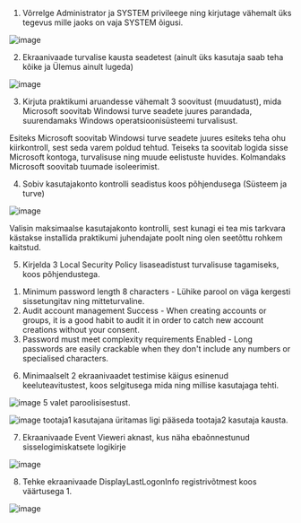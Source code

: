 1. Võrrelge Administrator ja SYSTEM privileege ning kirjutage vähemalt üks tegevus mille jaoks on vaja SYSTEM õigusi.

![image](https://user-images.githubusercontent.com/92860669/200566359-a8ab2a74-d038-404b-b609-961da6d37af1.png)

2. Ekraanivaade turvalise kausta seadetest (ainult üks kasutaja saab teha kõike ja Ülemus ainult lugeda)

![image](https://user-images.githubusercontent.com/92860669/200574905-78b3d69b-05dc-43c8-8100-7acad502e872.png)

3. Kirjuta praktikumi aruandesse vähemalt 3 soovitust (muudatust), mida Microsoft soovitab Windowsi turve seadete juures parandada, suurendamaks Windows operatsioonisüsteemi turvalisust.

Esiteks Microsoft soovitab Windowsi turve seadete juures esiteks teha ohu kiirkontroll, sest seda varem poldud tehtud.
Teiseks ta soovitab logida sisse Microsoft kontoga, turvalisuse ning muude eelistuste huvides.
Kolmandaks Microsoft soovitab tuumade isoleerimist.

4. Sobiv kasutajakonto kontrolli seadistus koos põhjendusega (Süsteem ja turve)

![image](https://user-images.githubusercontent.com/92860669/200578299-80354c22-bca6-42e1-9382-b088cda04361.png)

Valisin maksimaalse kasutajakonto kontrolli, sest kunagi ei tea mis tarkvara kästakse installida praktikumi juhendajate poolt ning olen seetõttu rohkem kaitstud.

5. Kirjelda 3 Local Security Policy lisaseadistust turvalisuse tagamiseks, koos põhjendustega.

  1) Minimum password length	8 characters - Lühike parool on väga kergesti sissetungitav ning mitteturvaline.
  2) Audit account management	Success - When creating accounts or groups, it is a good habit to audit it in order to catch new account creations without your consent.
  3) Password must meet complexity requirements	Enabled - Long passwords are easily crackable when they don't include any numbers or specialised characters.

6. Minimaalselt 2 ekraanivaadet testimise käigus esinenud keeluteavitustest, koos selgitusega mida ning millise kasutajaga tehti.

![image](https://user-images.githubusercontent.com/92860669/200590376-135362ab-5407-4d22-aeaf-069ee1152668.png)
5 valet paroolisisestust.

![image](https://user-images.githubusercontent.com/92860669/200591340-5ef0830a-6d9b-469d-b964-04153f3074d8.png)
tootaja1 kasutajana üritamas ligi pääseda tootaja2 kasutaja kausta.

7. Ekraanivaade Event Vieweri aknast, kus näha ebaõnnestunud sisselogimiskatsete logikirje

![image](https://user-images.githubusercontent.com/92860669/200594118-c27cf16e-b06b-4558-a75a-f047e7b9544e.png)

8. Tehke ekraanivaade DisplayLastLogonInfo registrivõtmest koos väärtusega 1.

![image](https://user-images.githubusercontent.com/92860669/200596281-df4e3216-fc60-4ca5-b2e7-1ae8194197b8.png)
